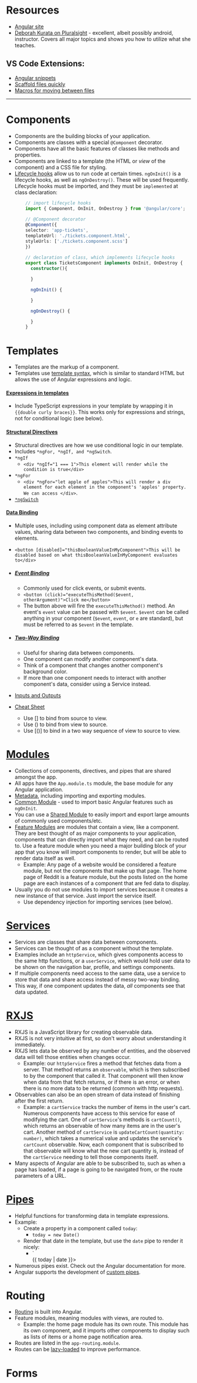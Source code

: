 # Resources
- [Angular site](https://angular.io/)
- [Deborah Kurata on Pluralsight](https://app.pluralsight.com/library/courses/angular-2-getting-started-update/table-of-contents) - excellent, albeit possibly android, instructor. Covers all major topics and shows you how to utilize what she teaches. 
## VS Code Extensions: 
- [Angular snippets](https://marketplace.visualstudio.com/items?itemName=johnpapa.Angular2)
- [Scaffold files quickly](https://marketplace.visualstudio.com/items?itemName=alexiv.vscode-angular2-files)
- [Macros for moving between files](https://marketplace.visualstudio.com/items?itemName=infinity1207.angular2-switcher)

___

# Components

- Components are the building blocks of your application.
- Components are classes with a special `@Component` decorator. 
- Components have all the basic features of classes like methods and properties. 
- Components are linked to a template (the HTML or *view* of the component) and a CSS file for styling. 
- [Lifecycle hooks](https://angular.io/guide/lifecycle-hooks) allow us to run code at certain times. `ngOnInit()` is a lifecycle hooks, as well as `ngOnDestroy()`. These will be used frequently. Lifecycle hooks must be imported, and they must be `implemented` at class declaration: 
  ```ts
      // import lifecycle hooks 
      import { Component, OnInit, OnDestroy } from '@angular/core';
      
      // @Component decorator 
      @Component({
      selector: 'app-tickets',
      templateUrl: './tickets.component.html',
      styleUrls: ['./tickets.component.scss']
      })
      
      // declaration of class, which implements lifecycle hooks
      export class TicketsComponent implements OnInit, OnDestroy {
        constructor(){

        }

        ngOnInit() {

        }

        ngOnDestroy() {

        }
      }
  ```


# Templates 
- Templates are the markup of a component.
- Templates use [template syntax](https://angular.io/guide/template-syntax), which is similar to standard HTML but allows the use of Angular expressions and logic. 
#### [Expressions in templates](https://angular.io/guide/interpolation)
  - Include TypeScript expressions in your template by wrapping it in `{{double curly braces}}`. This works only for expressions and strings, not for conditional logic (see below).
#### [Structural Directives](https://angular.io/guide/structural-directives)
  - Structural directives are how we use conditional logic in our template. 
  - Includes `*ngFor, *ngIf, and *ngSwitch`.
  - `*ngIf`
    - `<div *ngIf="1 === 1">This element will render while the condition is true</div>`
  - `*ngFor`
    - `<div *ngFor="let apple of apples">This will render a div element for each element in the component's 'apples' property. We can access </div>`.
  - [`*ngSwitch`](https://angular.io/api/common/NgSwitch)
#### [Data Binding](https://angular.io/guide/binding-syntax)
  - Multiple uses, including using component data as element attribute values, sharing data between two components, and binding events to elements.
  - `<button [disabled]="thisBooleanValueInMyComponent">This will be disabled based on what thisBooleanValueInMyComponent evaluates to</div>`
- ##### [Event Binding](https://angular.io/guide/event-binding)
  - Commonly used for click events, or submit events. 
  - `<button (click)="executeThisMethod($event, otherArgument)">Click me</button>`
  - The button above will fire the `executeThisMethod()` method. An event's `event` value can be passed with `$event`. `$event` can be called anything in your component (`$event`, `event`, or `e` are standard), but must be referred to as `$event` in the template. 
- ##### [Two-Way Binding](https://angular.io/guide/two-way-binding)
  - Useful for sharing data between components. 
  - One component can modify another component's data. 
  - Think of a component that changes another component's background color. 
  - If more than one component needs to interact with another component's data, consider using a Service instead.
- [Inputs and Outputs](https://angular.io/guide/inputs-outputs)


- [Cheat Sheet](https://angular.io/guide/binding-syntax#binding-types-and-targets)
  - Use [] to bind from source to view.
  - Use () to bind from view to source.
  - Use [()] to bind in a two way sequence of view to source to view.

# [Modules](https://angular.io/guide/architecture-modules)
- Collections of components, directives, and pipes that are shared amongst the app. 
- All apps have the `App.module.ts` module, the base module for any Angular application. 
- [Metadata](https://angular.io/guide/architecture-modules), including importing and exporting modules. 
- [Common Module](https://angular.io/api/common/CommonModule#description) - used to import basic Angular features such as `ngOnInit`. 
- You can use a [Shared Module](https://angular.io/guide/sharing-ngmodules) to easily import and export large amounts of commonly used components/etc.
- [Feature Modules](https://angular.io/guide/feature-modules) are modules that contain a view, like a component. They are best thought of as major components to your application, components that can directly import what they need, and can be routed to. Use a feature module when you need a major building block of your app that you know will import components to render, but will be able to render data itself as well. 
  - Example: Any page of a website would be considered a feature module, but not the components that make up that page. The home page of Reddit is a feature module, but the posts listed on the home page are each instances of a component that are fed data to display. 
- Usually you do not use modules to import services because it creates a new instance of that service. Just import the service itself. 
  - Use dependency injection for importing services (see below).

# [Services](https://angular.io/guide/architecture-services)
- Services are classes that share data between components. 
- Services can be thought of as a component without the template. 
- Examples include an `httpService`, which gives components access to the same http functions, or a `userService`, which would hold user data to be shown on the navigation bar, profile, and settings components.
- If multiple components need access to the same data, use a service to store that data and share access instead of messy two-way binding.
- This way, if one component updates the data, *all* components see that data updated. 

# [RXJS](https://rxjs-dev.firebaseapp.com/guide/overview)
- RXJS is a JavaScript library for creating observable data. 
- RXJS is not very intuitive at first, so don't worry about understanding it immediately. 
- RXJS lets data be observed by any number of entities, and the observed data will tell those entities when changes occur. 
  - Example: our `httpService` fires a method that fetches data from a server. That method returns an `observable`, which is then subscribed to by the component that called it. That component will then know when data from that fetch returns, or if there is an error, or when there is no more data to be returned (common with http requests). 
- Observables can also be an open stream of data instead of finishing after the first return. 
  - Example: a `cartService` tracks the number of items in the user's cart. Numerous components have access to this service for ease of modifying the cart. One of `cartService`'s methods is `cartCount()`, which returns an observable of how many items are in the user's cart. Another method of `cartService` is `updateCartCount(quantity: number)`, which takes a numerical value and updates the service's `cartCount` observable. Now, each component that is subscribed to that observable will know what the new cart quantity is, instead of the `cartService` needing to tell those components itself. 
- Many aspects of Angular are able to be subscribed to, such as when a page has loaded, if a page is going to be navigated from, or the route parameters of a URL. 

# [Pipes](https://angular.io/guide/pipes) 
- Helpful functions for transforming data in template expressions. 
- Example: 
  - Create a property in a component called `today`: 
    - `today = new Date()`
  - Render that date in the template, but use the `date` pipe to render it nicely: 
    - `<div>{{ today | date }}></div>
- Numerous pipes exist. Check out the Angular documentation for more. 
- Angular supports the development of [custom pipes](https://angular.io/guide/pipes#creating-pipes-for-custom-data-transformations).


# Routing 
- [Routing](https://angular.io/guide/router) is built into Angular. 
- Feature modules, meaning modules with views, are routed to. 
  - Example: the home page module has its own route. This module has its own component, and it imports other components to display such as lists of items or a home page notification area. 
- Routes are listed in the `app-routing.module`.
- Routes can be [lazy-loaded](https://angular.io/guide/lazy-loading-ngmodules) to improve performance. 


# Forms 